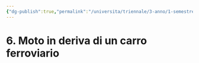 ```yaml
---
{"dg-publish":true,"permalink":"/universita/triennale/3-anno/1-semestre/veicoli-e-impianti-di-trasporto/esercitazioni/es-06-moto-in-deriva-di-un-carro-ferroviario-vit/"}
---
```




# 6. Moto in deriva di un carro ferroviario








